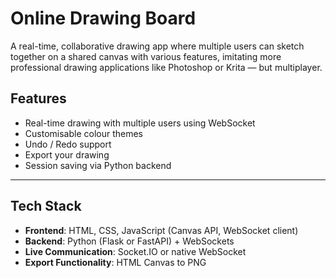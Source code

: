 #  Online Drawing Board

A real-time, collaborative drawing app where multiple users can sketch together on a shared canvas with various features, imitating more professional drawing applications like Photoshop or Krita — but multiplayer.

##  Features

-  Real-time drawing with multiple users using WebSocket
-  Customisable colour themes  
-  Undo / Redo support  
-  Export your drawing 
-  Session saving via Python backend  

---

##  Tech Stack

- **Frontend**: HTML, CSS, JavaScript (Canvas API, WebSocket client)
- **Backend**: Python (Flask or FastAPI) + WebSockets
- **Live Communication**: Socket.IO or native WebSocket
- **Export Functionality**: HTML Canvas to PNG
